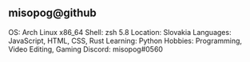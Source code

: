 misopog@github
-------------------------
OS: Arch Linux x86_64
Shell: zsh 5.8
Location: Slovakia
Languages: JavaScript, HTML, CSS, Rust
Learning: Python
Hobbies: Programming, Video Editing, Gaming
Discord: misopog#0560
